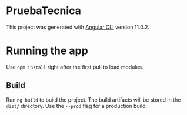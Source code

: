 # PruebaTecnica

This project was generated with [Angular CLI](https://github.com/angular/angular-cli) version 11.0.2.

# Running the app
Use `npm install` right after the first pull to load modules.

## Build

Run `ng build` to build the project. The build artifacts will be stored in the `dist/` directory. Use the `--prod` flag for a production build.

